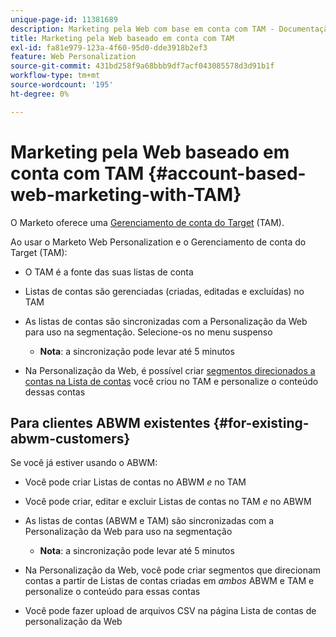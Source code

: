 ```yaml
---
unique-page-id: 11381689
description: Marketing pela Web com base em conta com TAM - Documentação do Marketo - Documentação do produto
title: Marketing pela Web baseado em conta com TAM
exl-id: fa81e979-123a-4f60-95d0-dde3918b2ef3
feature: Web Personalization
source-git-commit: 431bd258f9a68bbb9df7acf043085578d3d91b1f
workflow-type: tm+mt
source-wordcount: '195'
ht-degree: 0%

---
```


# Marketing pela Web baseado em conta com TAM {#account-based-web-marketing-with-TAM}

O Marketo oferece uma [Gerenciamento de conta do Target](/help/marketo/product-docs/target-account-management/setup-tam/target-account-management-overview.md) (TAM).

Ao usar o Marketo Web Personalization e o Gerenciamento de conta do Target (TAM):

* O TAM é a fonte das suas listas de conta
* Listas de contas são gerenciadas (criadas, editadas e excluídas) no TAM
* As listas de contas são sincronizadas com a Personalização da Web para uso na segmentação. Selecione-os no menu suspenso

   * **Nota**: a sincronização pode levar até 5 minutos

* Na Personalização da Web, é possível criar [segmentos direcionados a contas na Lista de contas](/help/marketo/product-docs/web-personalization/account-based-web-marketing/create-a-new-account-list.md) você criou no TAM e personalize o conteúdo dessas contas

## Para clientes ABWM existentes {#for-existing-abwm-customers}

Se você já estiver usando o ABWM:

* Você pode criar Listas de contas no ABWM _e_ no TAM
* Você pode criar, editar e excluir Listas de contas no TAM _e_ no ABWM
* As listas de contas (ABWM e TAM) são sincronizadas com a Personalização da Web para uso na segmentação

   * **Nota**: a sincronização pode levar até 5 minutos

* Na Personalização da Web, você pode criar segmentos que direcionam contas a partir de Listas de contas criadas em _ambos_ ABWM e TAM e personalize o conteúdo para essas contas
* Você pode fazer upload de arquivos CSV na página Lista de contas de personalização da Web
